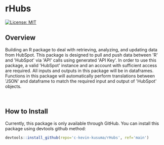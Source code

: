 # rHubs

[![License: MIT](https://img.shields.io/badge/License-MIT-blue.svg)](https://opensource.org/licenses/MIT)

## Overview

Building an R package to deal with retrieving, analyzing, and updating data from HubSpot. This package is designed to pull and push data between 'R' and 'HubSpot' via 'API' calls using generated 'API Key'. In order to use this package, a valid 'HubSpot' instance and an account with sufficient access are required. All inputs and outputs in this package will be in dataframes. Functions in this package will automatically perform translations between 'JSON' and dataframe to match the required input and output of 'HubSpot' objects.

<br>

## How to Install
Currently, this package is only available through GitHub. You can install this package using devtools github method:
```r
devtools::install_github(repo='c-kevin-kusuma/rHubs', ref='main')
```
